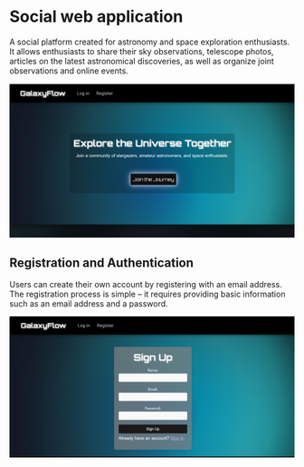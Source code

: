 # Social web application

A social platform created for astronomy and space exploration enthusiasts. It allows enthusiasts to share their sky observations, telescope photos, articles on the latest astronomical discoveries, as well as organize joint observations and online events.

![GalaxyFlow](https://github.com/LadyAmely/SocialWebApp/blob/master/galaxy-flow-homepage.png)

## Registration and Authentication

Users can create their own account by registering with an email address. The registration process is simple – it requires providing basic information such as an email address and a password.

![GalaxyFlow-register](https://github.com/LadyAmely/SocialWebApp/blob/master/register-galaxy-flow.png)
